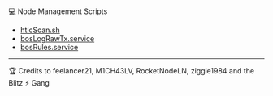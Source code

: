 💻 Node Management Scripts

- [htlcScan.sh](/htlcScan.sh)
- [bosLogRawTx.service](/bosLogRawTx.service)
- [bosRules.service](/bosRules.service)

___________________________________
🏆 Credits to feelancer21, M1CH43LV, RocketNodeLN, ziggie1984 and the Blitz ⚡ Gang
